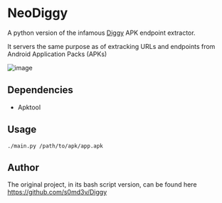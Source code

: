 # NeoDiggy
A python version of the infamous [Diggy](https://github.com/s0md3v/Diggy) APK endpoint extractor.

It servers the same purpose as of extracking URLs and endpoints from Android Application Packs (APKs)

![image](https://user-images.githubusercontent.com/20153552/151664386-57b2d02d-753f-4fbe-b65c-f36ea0b8c90c.png)

## Dependencies
- Apktool

## Usage
```
./main.py /path/to/apk/app.apk
```

## Author
The original project, in its bash script version, can be found here https://github.com/s0md3v/Diggy
